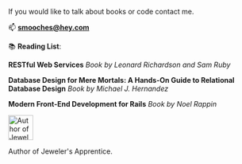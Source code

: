 

If you would like to talk about books or code contact me. 

📫 **smooches@hey.com**

📚 **Reading List**: 

**RESTful Web Services**
_Book by Leonard Richardson and Sam Ruby_

**Database Design for Mere Mortals: A Hands-On Guide to Relational Database Design**
_Book by Michael J. Hernandez_

**Modern Front-End Development for Rails**
_Book by Noel Rappin_



<img src="https://cdn-icons-png.flaticon.com/512/919/919842.png" alt="Author of Jeweler's Apprentice." style="width:50px;"/> 

Author of Jeweler's Apprentice.
